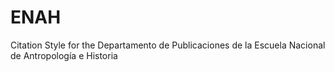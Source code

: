 ENAH
====

Citation Style for the Departamento de Publicaciones de la Escuela Nacional de Antropología e Historia